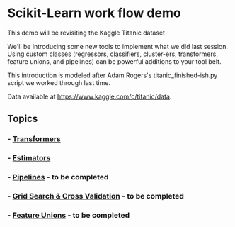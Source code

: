 # Scikit-Learn work flow demo
This demo will be revisiting the Kaggle Titanic dataset

We'll be introducing some new tools to implement what we did last session. Using custom classes (regressors, classifiers, cluster-ers, transformers, feature unions, and pipelines) can be powerful additions to your tool belt.

This introduction is modeled after Adam Rogers's titanic_finished-ish.py script we worked through last time.

Data available at https://www.kaggle.com/c/titanic/data.

## Topics
### - [Transformers](https://github.com/SethPaul/scikitFlowDemo/blob/master/transformers.ipynb)
### - [Estimators](https://github.com/SethPaul/scikitFlowDemo/blob/master/estimators.ipynb)
### - [Pipelines](https://github.com/SethPaul/scikitFlowDemo/blob/master/pipelines.ipynb) - to be completed
### - [Grid Search & Cross Validation](https://github.com/SethPaul/scikitFlowDemo/blob/master/gridSearch.ipynb) - to be completed
### - [Feature Unions](https://github.com/SethPaul/scikitFlowDemo/blob/master/featureUnions.ipynb) - to be completed
